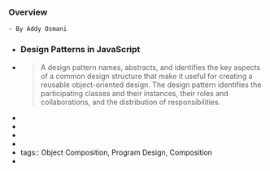 ### Overview
	- By Addy Osmani
- ### Design Patterns in JavaScript
- > A design pattern names, abstracts, and identifies the key aspects of a common design structure that make it useful for creating a reusable object-oriented design. The design pattern identifies the participating classes and their instances, their roles and collaborations, and the distribution of responsibilities.
-
-
-
-
- tags:: Object Composition, Program Design, Composition
-